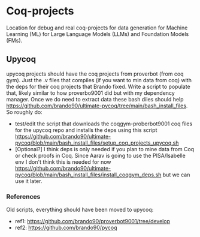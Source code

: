 # Coq-projects

Location for debug and real coq-projects for data generation for Machine Learning (ML) for Large Language Models (LLMs) and Foundation Models (FMs).

## Upycoq

upycoq projects should have the coq projects from proverbot (from coq gym). Just the .v files that compiles (if you want to min data from coq) with the deps for their coq projects that Brando fixed. Write a script to populate that, likely similar to how proverbo9001 did but with my dependency manager. Once we do need to extract data these bash diles should help https://github.com/brando90/ultimate-pycoq/tree/main/bash_install_files. So roughly do:

- test/edit the script that downloads the coqgym-proberbot9001 coq files for the upycoq repo and installs the deps using this script https://github.com/brando90/ultimate-pycoq/blob/main/bash_install_files/setup_coq_projects_upycoq.sh 
- [Optional?] I think deps is only needed if you plan to mine data from Coq or check proofs in Coq. Since Aarav is going to use the PISA/Isabelle env I don't think this is needed for now https://github.com/brando90/ultimate-pycoq/blob/main/bash_install_files/install_coqgym_deps.sh but we can use it later.

### References

Old scripts, everything should have been moved to upycoq:
- ref1: https://github.com/brando90/proverbot9001/tree/develop
- ref2: https://github.com/brando90/pycoq
